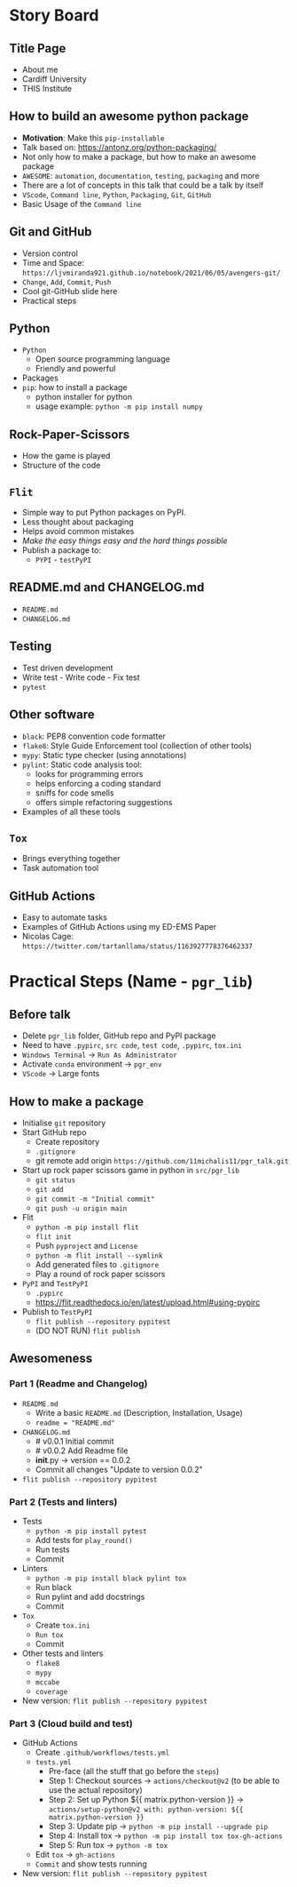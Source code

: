 # Story Board

## Title Page
- About me
- Cardiff University
- THIS Institute

## How to build an awesome python package
- **Motivation**: Make this `pip-installable`
- Talk based on: https://antonz.org/python-packaging/
- Not only how to make a package, but how to make an awesome package
- `AWESOME`: `automation`, `documentation`, `testing`, `packaging` and more
- There are a lot of concepts in this talk that could be a talk by itself
- `VScode`, `Command line`, `Python`, `Packaging`, `Git`, `GitHub`
- Basic Usage of the `Command line`


## Git and GitHub
- Version control
- Time and Space: `https://ljvmiranda921.github.io/notebook/2021/06/05/avengers-git/`
- `Change`, `Add`, `Commit`, `Push` 
- Cool git-GitHub slide here
- Practical steps

## Python
- `Python`
  - Open source programming language
  - Friendly and powerful
- Packages
- `pip`: how to install a package
  - python installer for python 
  - usage example: `python -m pip install numpy`


## Rock-Paper-Scissors
- How the game is played
- Structure of the code


## `Flit`
- Simple way to put Python packages on PyPI.
- Less thought about packaging
- Helps avoid common mistakes
- *Make the easy things easy and the hard things possible* 
- Publish a package to:
  - `PYPI` - `testPyPI`

## README.md and CHANGELOG.md
- `README.md`
- `CHANGELOG.md`


## Testing
- Test driven development
- Write test - Write code - Fix test
- `pytest`


## Other software
- `black`: PEP8 convention code formatter
- `flake8`: Style Guide Enforcement tool (collection of other tools)
- `mypy`: Static type checker (using annotations)
- `pylint`: Static code analysis tool:
  - looks for programming errors
  - helps enforcing a coding standard 
  - sniffs for code smells
  - offers simple refactoring suggestions
- Examples of all these tools


## `Tox`
- Brings everything together
- Task automation tool


## GitHub Actions
- Easy to automate tasks
- Examples of GitHub Actions using my ED-EMS Paper
- Nicolas Cage: `https://twitter.com/tartanllama/status/1163927778376462337`




# Practical Steps (Name - `pgr_lib`)
## Before talk
- Delete `pgr_lib` folder, GitHub repo and PyPI package
- Need to have `.pypirc`, `src code`, `test code`, `.pypirc`, `tox.ini`
- `Windows Terminal` -> `Run As Administrator`
- Activate `conda` environment -> `pgr_env`
- `VScode` -> Large fonts

## How to make a package
- Initialise `git` repository
- Start GitHub repo
  - Create repository
  - `.gitignore`
  - git remote add origin `https://github.com/11michalis11/pgr_talk.git`
- Start up rock paper scissors game in python in `src/pgr_lib`
  - `git status`
  - `git add`
  - `git commit -m "Initial commit"`
  - `git push -u origin main`
- Flit
  - `python -m pip install flit`
  - `flit init`
  - Push `pyproject` and `License`
  - `python -m flit install --symlink`
  - Add generated files to `.gitignore` 
  - Play a round of rock paper scissors
- `PyPI` and `TestPyPI`
  - `.pypirc`
  - https://flit.readthedocs.io/en/latest/upload.html#using-pypirc
- Publish to `TestPyPI`
  - `flit publish --repository pypitest`
  - (DO NOT RUN) `flit publish`

## Awesomeness

### Part 1 (Readme and Changelog)
- `README.md`
  - Write a basic `README.md` (Description, Installation, Usage)
  - `readme = "README.md"`
- `CHANGELOG.md`
  - \# v0.0.1 Initial commit
  - \# v0.0.2 Add Readme file
  - __init__.py -> version == 0.0.2
  - Commit all changes "Update to version 0.0.2"
- `flit publish --repository pypitest`

### Part 2 (Tests and linters)
- Tests
  - `python -m pip install pytest`
  - Add tests for `play_round()`
  - Run tests
  - Commit
- Linters
  - `python -m pip install black pylint tox`
  - Run black
  - Run pylint and add docstrings
  - Commit
- `Tox`
  - Create `tox.ini`
  - `Run tox`
  - Commit
- Other tests and linters
  - `flake8`
  - `mypy`
  - `mccabe`
  - `coverage`
- New version: `flit publish --repository pypitest`


### Part 3 (Cloud build and test)
- GitHub Actions
  - Create `.github/workflows/tests.yml`
  - `tests.yml`
    - Pre-face (all the stuff that go before the `steps`)
    - Step 1: Checkout sources -> `actions/checkout@v2` (to be able to use the actual repository)
    - Step 2: Set up Python ${{ matrix.python-version }} -> `actions/setup-python@v2 with: python-version: ${{ matrix.python-version }}`
    - Step 3: Update pip -> `python -m pip install --upgrade pip`
    - Step 4: Install tox -> `python -m pip install tox tox-gh-actions`
    - Step 5: Run tox -> `python -m tox`
  - Edit `tox` -> `gh-actions`
  - `Commit` and show tests running
- New version: `flit publish --repository pypitest`
